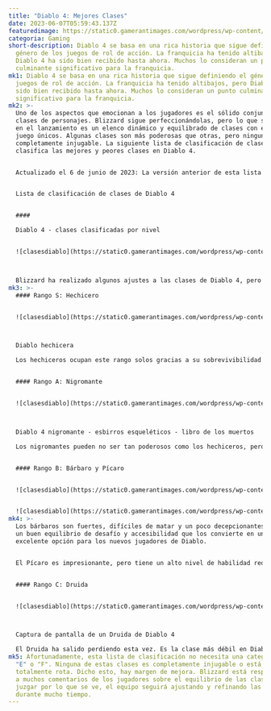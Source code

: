 ```yaml
---
title: "Diablo 4: Mejores Clases"
date: 2023-06-07T05:59:43.137Z
featuredimage: https://static0.gamerantimages.com/wordpress/wp-content/uploads/2023/03/diablo-4-classes-best-11-1.jpg?q=50&fit=contain&w=1140&h=&dpr=1.5
categoria: Gaming
short-description: Diablo 4 se basa en una rica historia que sigue definiendo el
  género de los juegos de rol de acción. La franquicia ha tenido altibajos, pero
  Diablo 4 ha sido bien recibido hasta ahora. Muchos lo consideran un punto
  culminante significativo para la franquicia.
mk1: Diablo 4 se basa en una rica historia que sigue definiendo el género de los
  juegos de rol de acción. La franquicia ha tenido altibajos, pero Diablo 4 ha
  sido bien recibido hasta ahora. Muchos lo consideran un punto culminante
  significativo para la franquicia.
mk2: >-
  Uno de los aspectos que emocionan a los jugadores es el sólido conjunto de
  clases de personajes. Blizzard sigue perfeccionándolas, pero lo que se ofrece
  en el lanzamiento es un elenco dinámico y equilibrado de clases con estilos de
  juego únicos. Algunas clases son más poderosas que otras, pero ninguna es
  completamente injugable. La siguiente lista de clasificación de clases
  clasifica las mejores y peores clases en Diablo 4.


  Actualizado el 6 de junio de 2023: La versión anterior de esta lista de clasificación de clases de Diablo 4 se publicó originalmente durante el período beta de Blizzard. La guía se ha revisado para reflejar el lanzamiento completo de Diablo 4.


  Lista de clasificación de clases de Diablo 4


  #### 

  Diablo 4 - clases clasificadas por nivel


  ![clasesdiablo](https://static0.gamerantimages.com/wordpress/wp-content/uploads/2023/03/tiers-1.jpg?q=50&fit=crop&w=1500&dpr=1.5 "clasesdiablo")



  Blizzard ha realizado algunos ajustes a las clases de Diablo 4, pero hasta ahora, sus niveles de poder siguen siendo en gran medida los mismos. La siguiente lista de clasificación de clases detalla cómo se comparan cada clase en cuanto a facilidad de juego y poder general, de mejor a peor. Sin duda, Blizzard seguirá perfeccionando las clases, pero así es como están actualmente:
mk3: >-
  #### Rango S: Hechicero


  ![clasesdiablo](https://static0.gamerantimages.com/wordpress/wp-content/uploads/2020/07/DiabloSorc2.jpg "clasesdiablo")



  Diablo hechicera

  Los hechiceros ocupan este rango solos gracias a su sobrevivibilidad y producción de daño desmesuradas. Mientras que otras clases son más equilibradas y, por lo tanto, más divertidas, el hechicero es claramente la mejor clase en todas las categorías cuantificables. Blizzard nerfeó esta clase en el lanzamiento, pero no acertaron el objetivo.


  #### Rango A: Nigromante


  ![clasesdiablo](https://static0.gamerantimages.com/wordpress/wp-content/uploads/2023/06/diablo-4-necromancer-skeletal-minions-book-of-the-dead.jpg "clasesdiablo")



  Diablo 4 nigromante - esbirros esqueléticos - libro de los muertos

  Los nigromantes pueden no ser tan poderosos como los hechiceros, pero son probablemente la mejor clase para jugar en solitario. Hay una gran diversidad de construcción para disfrutar, y el nigromante, aunque todavía es demasiado poderoso, es mucho más equilibrado que el hechicero.


  #### Rango B: Bárbaro y Pícaro 


  ![clasesdiablo](https://static0.gamerantimages.com/wordpress/wp-content/uploads/2023/05/diablo-4-barbarian-best-build-whirlwind.jpg?q=50&fit=contain&w=750&h=415&dpr=1.5 "clasesdiablo")


  ![clasesdiablo](https://static0.gamerantimages.com/wordpress/wp-content/uploads/2023/05/diablo-4_rogue-build.jpg?q=50&fit=contain&w=750&h=415&dpr=1.5 "clasesdiablo")
mk4: >-
  Los bárbaros son fuertes, difíciles de matar y un poco decepcionantes. Tienen
  un buen equilibrio de desafío y accesibilidad que los convierte en una
  excelente opción para los nuevos jugadores de Diablo.


  El Pícaro es impresionante, pero tiene un alto nivel de habilidad requerido. Se necesita mucho esfuerzo para lograr que haga tanto daño como el nigromante, e incluso así, debe depender de una posición perfecta para sobrevivir.


  #### Rango C: Druida


  ![clasesdiablo](https://static0.gamerantimages.com/wordpress/wp-content/uploads/2023/06/diablo-4-druid.jpg?q=50&fit=crop&w=1500&dpr=1.5 "clasesdiablo")



  Captura de pantalla de un Druida de Diablo 4

  El Druida ha salido perdiendo esta vez. Es la clase más débil en Diablo 4, pero no todo es malo. No son injugables, pero se necesita una construcción de Druida muy específica para hacerlos tan poderosos como pueden ser. Esto significa que los jugadores están prácticamente atados a esa construcción durante todo el juego, y eso no es genial. Blizzard ha realizado algunos ajustes, pero aún queda trabajo por hacer para llevar al Druida al nivel de poder de otras clases.
mk5: Afortunadamente, esta lista de clasificación no necesita una categoría "D",
  "E" o "F". Ninguna de estas clases es completamente injugable o está
  totalmente rota. Dicho esto, hay margen de mejora. Blizzard está respondiendo
  a muchos comentarios de los jugadores sobre el equilibrio de las clases. A
  juzgar por lo que se ve, el equipo seguirá ajustando y refinando las cosas
  durante mucho tiempo.
---
```

